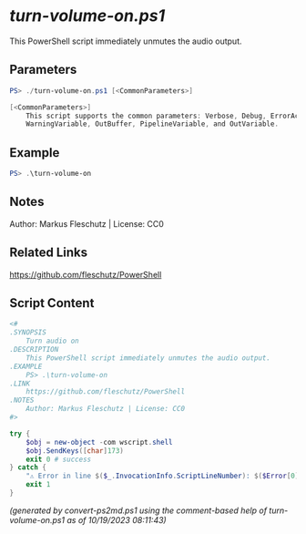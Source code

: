 *turn-volume-on.ps1*
================

This PowerShell script immediately unmutes the audio output.

Parameters
----------
```powershell
PS> ./turn-volume-on.ps1 [<CommonParameters>]

[<CommonParameters>]
    This script supports the common parameters: Verbose, Debug, ErrorAction, ErrorVariable, WarningAction, 
    WarningVariable, OutBuffer, PipelineVariable, and OutVariable.
```

Example
-------
```powershell
PS> .\turn-volume-on

```

Notes
-----
Author: Markus Fleschutz | License: CC0

Related Links
-------------
https://github.com/fleschutz/PowerShell

Script Content
--------------
```powershell
<#
.SYNOPSIS
	Turn audio on
.DESCRIPTION
	This PowerShell script immediately unmutes the audio output.
.EXAMPLE
	PS> .\turn-volume-on
.LINK
	https://github.com/fleschutz/PowerShell
.NOTES
	Author: Markus Fleschutz | License: CC0
#>

try {
	$obj = new-object -com wscript.shell
	$obj.SendKeys([char]173)
	exit 0 # success
} catch {
	"⚠️ Error in line $($_.InvocationInfo.ScriptLineNumber): $($Error[0])"
	exit 1
}
```

*(generated by convert-ps2md.ps1 using the comment-based help of turn-volume-on.ps1 as of 10/19/2023 08:11:43)*
